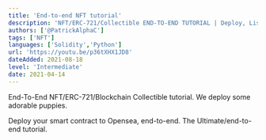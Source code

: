```yaml
---
title: 'End-to-end NFT tutorial'
description: 'NFT/ERC-721/Collectible END-TO-END TUTORIAL | Deploy, List on Opensea, Host Metadata on IPFS'
authors: ['@PatrickAlphaC']
tags: ['NFT']
languages: ['Solidity','Python']
url: 'https://youtu.be/p36tXHX1JD8'
dateAdded: 2021-08-18
level: 'Intermediate'
date: 2021-04-14
---
```


End-To-End NFT/ERC-721/Blockchain Collectible tutorial. We deploy some adorable puppies. 

Deploy your smart contract to Opensea, end-to-end. The Ultimate/end-to-end tutorial.
